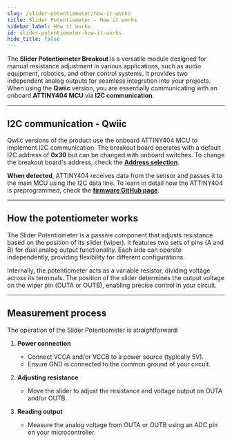 ```yaml
---
slug: /slider-potentiometer/how-it-works
title: Slider Potentiometer - How it works
sidebar_label: How it works
id: slider-potentiometer-how-it-works
hide_title: false
---
```


The **Slider Potentiometer Breakout** is a versatile module designed for manual resistance adjustment in various applications, such as audio equipment, robotics, and other control systems. It provides two independent analog outputs for seamless integration into your projects. When using the **Qwiic** version, you are essentially communicating with an onboard **ATTINY404 MCU** via **I2C communication**.

<CenteredImage src="/img/slider-potentiometer/333131_chip.jpg" alt="ATTINY404 MCU chip on the board" caption="ATTINY404 MCU chip on the board" width="400px" />

---
## I2C communication - Qwiic

Qwiic versions of the product use the onboard ATTINY404 MCU to implement I2C communication. The breakout board operates with a default I2C address of **0x30** but can be changed with onboard switches. To change the breakout board's address, check the **[Address selection](/documentation/slider-potentiometer/hardware/#address-selection-for-qwiic-version)**.

**When detected**, ATTINY404 receives data from the sensor and passes it to the main MCU using the I2C data line. To learn in detail how the ATTINY404 is preprogrammed, check the **[firmware GitHub page](https://github.com/SolderedElectronics/Soldered-Slider-Potentiometer-with-easyC-Arduino-Library/blob/dev/extras/attiny_firmware/attiny_firmware.ino)**.

---
## How the potentiometer works

The Slider Potentiometer is a passive component that adjusts resistance based on the position of its slider (wiper). It features two sets of pins (A and B) for dual analog output functionality. Each side can operate independently, providing flexibility for different configurations.

Internally, the potentiometer acts as a variable resistor, dividing voltage across its terminals. The position of the slider determines the output voltage on the wiper pin (OUTA or OUTB), enabling precise control in your circuit.

<CenteredImage src="/img/slider-potentiometer/Potentiometer_sheme.png" alt="Visual representation of a potentiometer" caption="Visual representation of a potentiometer" width="400px" />

---

## Measurement process

The operation of the Slider Potentiometer is straightforward:

1. **Power connection**
   - Connect VCCA and/or VCCB to a power source (typically 5V).
   - Ensure GND is connected to the common ground of your circuit.

2. **Adjusting resistance**
   - Move the slider to adjust the resistance and voltage output on OUTA and/or OUTB.

3. **Reading output**
   - Measure the analog voltage from OUTA or OUTB using an ADC pin on your microcontroller.